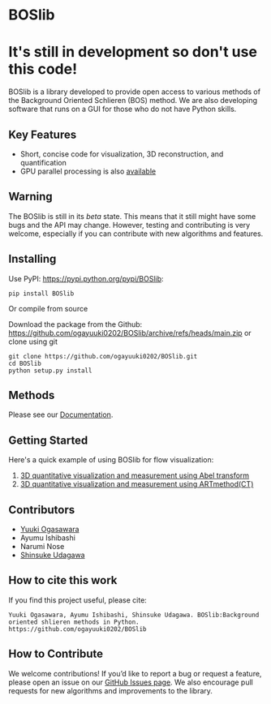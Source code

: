 # BOSlib
# It's still in development so don't use this code!
BOSlib is a library developed to provide open access to various methods of the Background Oriented Schlieren (BOS) method. We are also developing software that runs on a GUI for those who do not have Python skills.

## Key Features
- Short, concise code for visualization, 3D reconstruction, and quantification
- GPU parallel processing is also [available](https://github.com/ogayuuki0202/BOSlib-GPU)

## Warning

The BOSlib is still in its *beta* state. This means that
it still might have some bugs and the API may change. However, testing and contributing
is very welcome, especially if you can contribute with new algorithms and features.

## Installing
Use PyPI: <https://pypi.python.org/pypi/BOSlib>:

    pip install BOSlib 

Or compile from source

Download the package from the Github: https://github.com/ogayuuki0202/BOSlib/archive/refs/heads/main.zip
or clone using git

    git clone https://github.com/ogayuuki0202/BOSlib.git
    cd BOSlib
    python setup.py install 


## Methods

Please see our [Documentation](https://ogayuuki0202.github.io/BOSlib/index.html).

## Getting Started
Here's a quick example of using BOSlib for flow visualization:
1. [3D quantitative visualization and measurement using Abel transform](https://colab.research.google.com/drive/1-Z0ufw8g7u86d0KtyjZTSHDbtDhhknmj?usp=sharing)
2. [3D quantitative visualization and measurement using ARTmethod(CT)]()

## Contributors
- [Yuuki Ogasawara](https://orcid.org/0009-0004-0350-2185)
- Ayumu Ishibashi 
- Narumi Nose
- [Shinsuke Udagawa](https://www.researchgate.net/profile/Shinsuke-Udagawa)
## How to cite this work
If you find this project useful, please cite:

    Yuuki Ogasawara, Ayumu Ishibashi, Shinsuke Udagawa. BOSlib:Background oriented shlieren methods in Python. https://github.com/ogayuuki0202/BOSlib

## How to Contribute
We welcome contributions! If you’d like to report a bug or request a feature, please open an issue on our [GitHub Issues page](https://github.com/ogayuuki0202/BOSlib/issues). We also encourage pull requests for new algorithms and improvements to the library.
